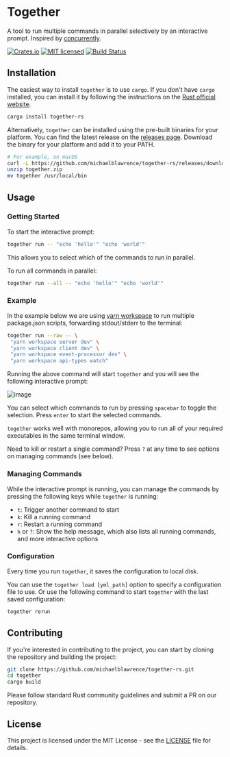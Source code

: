 # Together

A tool to run multiple commands in parallel selectively by an interactive prompt. Inspired by [concurrently](https://www.npmjs.com/package/concurrently).

[![Crates.io][crates-badge]][crates-url]
[![MIT licensed][mit-badge]][mit-url]
[![Build Status][actions-badge]][actions-url]

[crates-badge]: https://img.shields.io/crates/v/together-rs.svg
[crates-url]: https://crates.io/crates/together-rs
[mit-badge]: https://img.shields.io/badge/license-MIT-blue.svg
[mit-url]: https://github.com/michaelblawrence/together-rs/blob/master/LICENSE
[actions-badge]: https://github.com/michaelblawrence/together-rs/actions/workflows/rust.yml/badge.svg
[actions-url]: https://github.com/michaelblawrence/together-rs/actions

## Installation

<!-- You will need to have Rust installed to install `together` in the most straightforward way. You can install Rust by following the instructions on the [official website](https://www.rust-lang.org/tools/install). -->
The easiest way to install `together` is to use `cargo`. If you don't have `cargo` installed, you can install it by following the instructions on the [Rust official website](https://www.rust-lang.org/tools/install).

```sh
cargo install together-rs
```

Alternatively, `together` can be installed using the pre-built binaries for your platform. You can find the latest release on the [releases page](https://github.com/michaelblawrence/together-rs/releases). Download the binary for your platform and add it to your PATH.

```sh
# For example, on macOS
curl -L https://github.com/michaelblawrence/together-rs/releases/download/0.3.0/together-rs_0.3.0_x86_64-apple-darwin.zip -o together.zip
unzip together.zip
mv together /usr/local/bin
```

## Usage

### Getting Started
To start the interactive prompt:

```sh
together run -- "echo 'hello'" "echo 'world'"
```

This allows you to select which of the commands to run in parallel.

To run all commands in parallel:

```sh
together run --all -- "echo 'hello'" "echo 'world'"
```

### Example
In the example below we are using [yarn workspace](https://classic.yarnpkg.com/lang/en/docs/workspaces/) to run multiple package.json scripts, forwarding stdout/stderr to the terminal:

```sh
together run --raw -- \
 "yarn workspace server dev" \
 "yarn workspace client dev" \
 "yarn workspace event-processor dev" \
 "yarn workspace api-types watch"
```


Running the above command will start `together` and you will see the following interactive prompt:

![image](https://github.com/michaelblawrence/together-rs/assets/34494547/a788ba90-1c6c-4543-a29d-6d2d3fc17f44)

You can select which commands to run by pressing `spacebar` to toggle the selection. Press `enter` to start the selected commands.

`together` works well with monorepos, allowing you to run all of your required executables in the same terminal window.

Need to kill or restart a single command? Press `?` at any time to see options on managing commands (see below).


### Managing Commands
While the interactive prompt is running, you can manage the commands by pressing the following keys while `together` is running:

- `t`: Trigger another command to start
- `k`: Kill a running command
- `r`: Restart a running command
- `h` or `?`: Show the help message, which also lists all running commands, and more interactive options

### Configuration

Every time you run `together`, it saves the configuration to local disk.

You can use the `together load [yml_path]` option to specify a configuration file to use. Or use the following command to start `together` with the last saved configuration:

```sh
together rerun
```

## Contributing

If you're interested in contributing to the project, you can start by cloning the repository and building the project:

```sh
git clone https://github.com/michaelblawrence/together-rs.git
cd together
cargo build
```

Please follow standard Rust community guidelines and submit a PR on our repository.

## License

This project is licensed under the MIT License - see the [LICENSE](LICENSE) file for details.
